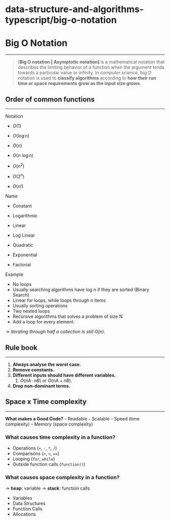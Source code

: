# data-structure-and-algorithms-typescript/big-o-notation

# Big O Notation

---

> [**Big O notation | Asymptotic notation]** is a mathematical notation that describes the limiting behavior of a function when the argument tends towards a particular value or infinity. In *computer science*, big O notation is used to **classify algorithms** according to **how their run time or space requirements** **grow as the input size grows**.
> 

## Order of common functions

---

Notation

- $O(1)$
- $O(log\,n)$

- $O(n)$

- $O(n\,\,log\,n)$

- $O(n^2)$
- $O(2^n)$

- $O(n!)$

Name

- Constant
- Logarithmic

- Linear

- Log Linear

- Quadratic
- Exponential

- Factorial

Example

- No loops
- Usually searching algorithms have log n if they are sorted (Binary Search)
- Linear for loops, while loops through n items
- Usually sorting operations
- Two nested loops
- Recursive algorithms that solves a problem of size N
- Add a loop for every element.

→ *Iterating through half a collection is still $O(n)$.*

## Rule book

---

1. **Always analyse the worst case.**
2. **Remove constants.**
3. **Different inputs should have different variables.**
    1. $O(nA\,\cdot\,nB)$ or $O(nA +nB)$.
4. **Drop non-dominant terms.**

## Space x Time complexity

---

**What makes a Good Code?**
    - Readable
    - Scalable
        - Speed (time complexity)
        - Memory (space complexity)

### What causes time complexity in a function?

- Operations (`+`, `-`, `*`, `/`)
- Comparisons (`>`, `<`, `==`)
- Looping (`for`, `while`)
- Outside function calls (`function()`)

### What causes space complexity in a function?

→ **heap**: variable → **stack**: function calls

- Variables
- Data Structures
- Function Calls
- Allocations